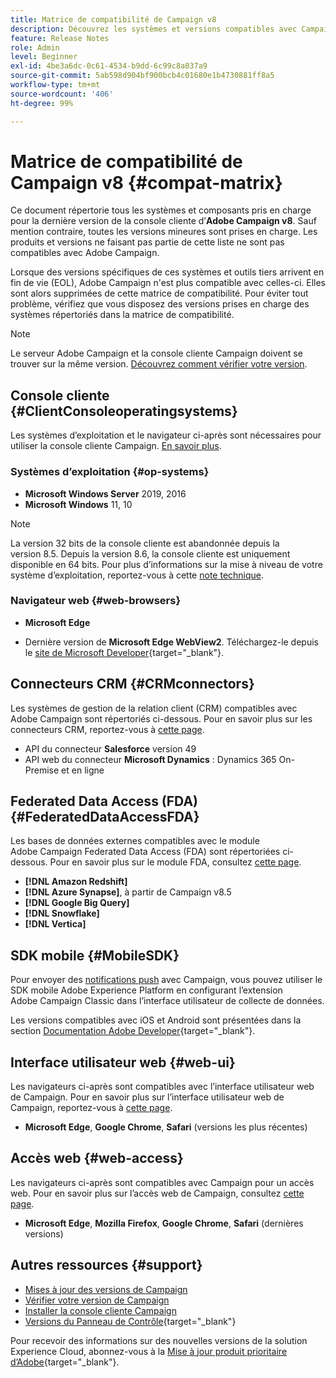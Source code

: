 ```yaml
---
title: Matrice de compatibilité de Campaign v8
description: Découvrez les systèmes et versions compatibles avec Campaign v8
feature: Release Notes
role: Admin
level: Beginner
exl-id: 4be3a6dc-0c61-4534-b9dd-6c99c8a037a9
source-git-commit: 5ab598d904bf900bcb4c01680e1b4730881ff8a5
workflow-type: tm+mt
source-wordcount: '406'
ht-degree: 99%

---
```


# Matrice de compatibilité de Campaign v8 {#compat-matrix}

Ce document répertorie tous les systèmes et composants pris en charge pour la dernière version de la console cliente d’**Adobe Campaign v8**. Sauf mention contraire, toutes les versions mineures sont prises en charge. Les produits et versions ne faisant pas partie de cette liste ne sont pas compatibles avec Adobe Campaign.

Lorsque des versions spécifiques de ces systèmes et outils tiers arrivent en fin de vie (EOL), Adobe Campaign n&#39;est plus compatible avec celles-ci. Elles sont alors supprimées de cette matrice de compatibilité. Pour éviter tout problème, vérifiez que vous disposez des versions prises en charge des systèmes répertoriés dans la matrice de compatibilité.

>[!NOTE]
>
>Le serveur Adobe Campaign et la console cliente Campaign doivent se trouver sur la même version. [Découvrez comment vérifier votre version](upgrades.md#version).

## Console cliente {#ClientConsoleoperatingsystems}

Les systèmes d’exploitation et le navigateur ci-après sont nécessaires pour utiliser la console cliente Campaign. [En savoir plus](connect.md).

### Systèmes d’exploitation {#op-systems}

* **Microsoft Windows Server** 2019, 2016
* **Microsoft Windows** 11, 10

>[!NOTE]
>La version 32 bits de la console cliente est abandonnée depuis la version 8.5. Depuis la version 8.6, la console cliente est uniquement disponible en 64 bits. Pour plus d’informations sur la mise à niveau de votre système d’exploitation, reportez-vous à cette [note technique](../../technotes/upgrades/console.md).

### Navigateur web {#web-browsers}

* **Microsoft Edge**

* Dernière version de **Microsoft Edge WebView2**. Téléchargez-le depuis le [site de Microsoft Developer](http://www.adobe.com/go/acc-ms-webview2-runtime-download_fr){target="_blank"}.

## Connecteurs CRM {#CRMconnectors}

Les systèmes de gestion de la relation client (CRM) compatibles avec Adobe Campaign sont répertoriés ci-dessous. Pour en savoir plus sur les connecteurs CRM, reportez-vous à [cette page](../connect/crm.md).

* API du connecteur **Salesforce** version 49
* API web du connecteur **Microsoft Dynamics** : Dynamics 365 On-Premise et en ligne

## Federated Data Access (FDA){#FederatedDataAccessFDA}

Les bases de données externes compatibles avec le module Adobe Campaign Federated Data Access (FDA) sont répertoriées ci-dessous. Pour en savoir plus sur le module FDA, consultez [cette page](../connect/fda.md).

* **[!DNL Amazon Redshift]**
* **[!DNL Azure Synapse]**, à partir de Campaign v8.5
* **[!DNL Google Big Query]**
* **[!DNL Snowflake]**
* **[!DNL Vertica]**

## SDK mobile {#MobileSDK}

Pour envoyer des [notifications push](../send/push.md) avec Campaign, vous pouvez utiliser le SDK mobile Adobe Experience Platform en configurant l’extension Adobe Campaign Classic dans l’interface utilisateur de collecte de données.

Les versions compatibles avec iOS et Android sont présentées dans la section [Documentation Adobe Developer](https://developer.adobe.com/client-sdks/home/){target="_blank"}.

## Interface utilisateur web {#web-ui}

Les navigateurs ci-après sont compatibles avec l’interface utilisateur web de Campaign. Pour en savoir plus sur l’interface utilisateur web de Campaign, reportez-vous à [cette page](campaign-ui.md#ac-web-ui).

* **Microsoft Edge**, **Google Chrome**, **Safari** (versions les plus récentes)

## Accès web {#web-access}

Les navigateurs ci-après sont compatibles avec Campaign pour un accès web. Pour en savoir plus sur l’accès web de Campaign, consultez [cette page](connect.md#web-access).

* **Microsoft Edge**, **Mozilla Firefox**, **Google Chrome**, **Safari** (dernières versions)

## Autres ressources {#support}

* [Mises à jour des versions de Campaign](upgrades.md)
* [Vérifier votre version de Campaign](upgrades.md#version)
* [Installer la console cliente Campaign](connect.md)
* [Versions du Panneau de Contrôle](https://experienceleague.adobe.com/docs/control-panel/using/release-notes.html?lang=fr){target="_blank"}

Pour recevoir des informations sur des nouvelles versions de la solution Experience Cloud, abonnez-vous à la [Mise à jour produit prioritaire d’Adobe](https://www.adobe.com/fr/subscription/priority-product-update.html){target="_blank"}.